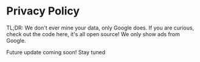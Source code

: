 # Privacy Policy


TL;DR: We don't ever mine your data, only Google does. If you are curious, check out the code here, it's all open source! We only show ads from Google.

Future update coming soon! Stay tuned 
